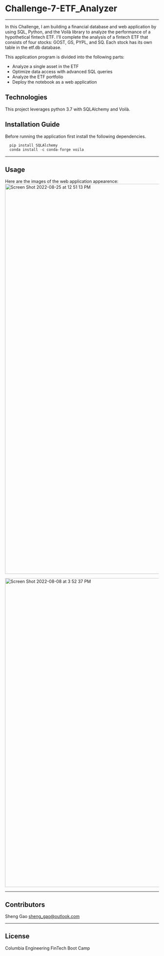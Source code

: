 # Challenge-7-ETF_Analyzer
---
In this Challenge, I am building a financial database and web application by using SQL, Python, and the Voilà library to analyze the performance of a hypothetical fintech ETF. I'll complete the analysis of a fintech ETF that consists of four stocks: GOST, GS, PYPL, and SQ. Each stock has its own table in the etf.db database.

This application program is divided into the following parts:
- Analyze a single asset in the ETF
- Optimize data access with advanced SQL queries
- Analyze the ETF portfolio
- Deploy the notebook as a web application

## Technologies

This project leverages python 3.7 with SQLAlchemy and Voilà.


## Installation Guide

Before running the application first install the following dependencies.

```python
  pip install SQLAlchemy
  conda install -c conda-forge voila
```

---

## Usage

Here are the images of the web application appearence:
<img width="1276" alt="Screen Shot 2022-08-25 at 12 51 13 PM" src="https://user-images.githubusercontent.com/107383254/186724350-2351b984-8e4b-45af-8f37-82765d1224ff.png">


<img width="1011" alt="Screen Shot 2022-08-08 at 3 52 37 PM" src="https://user-images.githubusercontent.com/107383254/183502659-0b0a0436-f180-4a0c-8d1e-f9b6e93ec749.png">

---

## Contributors

Sheng Gao
sheng_gao@outlook.com

---

## License

Columbia Engineering FinTech Boot Camp
